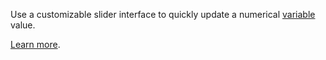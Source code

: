 Use a customizable slider interface to quickly update a numerical [variable](https://foxglove.dev/docs/app-concepts/variables) value.

[Learn more](https://foxglove.dev/docs/panels/variable-slider).
